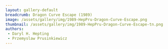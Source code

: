 ```yaml
---
layout: gallery-default
breadcrumb: Dragon Curve Escape (1989)
image: /assets/gallery/img/1989-HepPru-Dragon-Curve-Escape.png
thumbnail: /assets/gallery/img/1989-HepPru-Dragon-Curve-Escape-tn.png
authors:
 - Daryl H. Hepting 
 - Przemyslaw Prusinkiewicz
---
```

